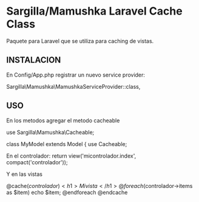# Sargilla/Mamushka Laravel Cache Class
Paquete para Laravel que se utiliza para caching de vistas.

## INSTALACION
En Config/App.php registrar un nuevo service provider:

Sargilla\Mamushka\MamushkaServiceProvider::class,

## USO
En los metodos agregar el metodo cacheable

use Sargilla\Mamushka\Cacheable;

class MyModel extends Model
{
	use Cacheable;


En el controlador:
return view('micontrolador.index', compact('controlador'));

Y en las vistas 

@cache($controlador)
	<h1>Mi vista</h1>
	@foreach ($controlador->items as $item)
		echo $item;
	@endforeach	
@endcache
